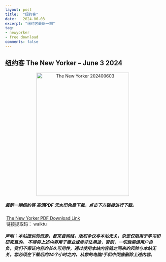 ```yaml
---
layout: post
title:  "纽约客"
date:   2024-06-03
excerpt: "纽约客最新一期"
tag:
- newyorker 
- free download
comments: false
---
```


## 纽约客 The New Yorker – June 3 2024

<div align="center">
<img src="https://i.postimg.cc/nhLwtBxm/The-New-Yorker-June-3-2024-00.png" alt="The New Yorker 202400603" border="0" width = 300 height = 400 /> 
</div>


 <h5>最新一期纽约客 高清PDF 无水印免费下载，点击下方链接进行下载。 </h5>
 
  <a href="https://wwk.lanzout.com/iW7mV2000dqh">The New Yorker PDF Download Link</a>  
  <br/>
  链接提取码： waiktu
 
##### 声明：本站提供的资源，都来自网络，版权争议与本站无关，杂志仅限用于学习和研究目的。 不得将上述内容用于商业或者非法用途，否则，一切后果请用户自负，我们不保证内容的长久可用性，通过使用本站内容随之而来的风险与本站无关，您必须在下载后的24个小时之内，从您的电脑/手机中彻底删除上述内容。

